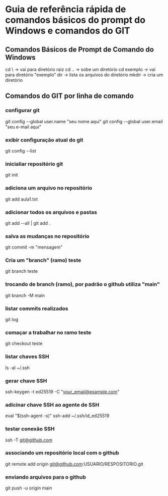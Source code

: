 # Guia de referência rápida de comandos básicos do prompt do Windows e comandos do GIT

## Comandos Básicos de Prompt de Comando do Windows
cd \         -> vai para diretório raiz
cd ..        -> sobe um diretório
cd exemplo   -> vai para diretório "exemplo"
dir          -> lista os arquivos do diretório
mkdir        -> cria um diretório

## Comandos do GIT por linha de comando
### configurar git
git config --global user.name "seu nome aqui"
git config --global user.email "seu e-mail aqui"

### exibir configuração atual do git
git config --list

### inicialiar repositório git
git init

### adiciona um arquivo no repositório
git add aula1.txt

### adicionar todos os arquivos e pastas
git add --all | git add .

### salva as mudanças no repositório
git commit -m "mensagem"

### Cria um "branch" (ramo) teste
git branch teste

### trocando de branch (ramo), por padrão o github utiliza "main"
git branch -M main

### listar commits realizados
git log

### comaçar a trabalhar no ramo teste
git checkout teste

### listar chaves SSH
ls -al ~/.ssh

### gerar chave SSH
ssh-keygen -t ed25519 -C "your_email@example.com"

### adicinar chave SSH ao agente de SSH
eval "$(ssh-agent -s)"
ssh-add ~/.ssh/id_ed25519

### testar conexão SSH
ssh -T git@github.com

### associando um repositório local com o github
git remote add origin git@github.com:USUARIO/RESPOSITORIO.git

### enviando arquivos para o github
git push -u origin main
